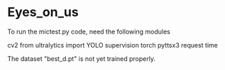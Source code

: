# Eyes_on_us

To run the mictest.py code, need the following modules

cv2
from ultralytics import YOLO
supervision 
torch
pyttsx3
request
time


The dataset "best_d.pt" is not yet trained properly.

